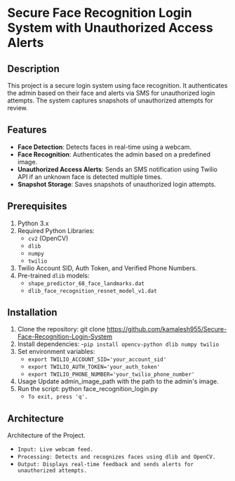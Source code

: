 # Secure Face Recognition Login System with Unauthorized Access Alerts

## Description
This project is a secure login system using face recognition. It authenticates the admin based on their face and alerts via SMS for unauthorized login attempts. The system captures snapshots of unauthorized attempts for review.

## Features
- **Face Detection**: Detects faces in real-time using a webcam.
- **Face Recognition**: Authenticates the admin based on a predefined image.
- **Unauthorized Access Alerts**: Sends an SMS notification using Twilio API if an unknown face is detected multiple times.
- **Snapshot Storage**: Saves snapshots of unauthorized login attempts.

## Prerequisites
1. Python 3.x
2. Required Python Libraries:
   - `cv2` (OpenCV)
   - `dlib`
   - `numpy`
   - `twilio`
3. Twilio Account SID, Auth Token, and Verified Phone Numbers.
4. Pre-trained `dlib` models:
   - `shape_predictor_68_face_landmarks.dat`
   - `dlib_face_recognition_resnet_model_v1.dat`

## Installation
1. Clone the repository:
   git clone https://github.com/kamalesh955/Secure-Face-Recognition-Login-System
2. Install dependencies:
   -`pip install opencv-python dlib numpy twilio`
3. Set environment variables:
   - `export TWILIO_ACCOUNT_SID='your_account_sid'`
   - `export TWILIO_AUTH_TOKEN='your_auth_token'`
   - `export TWILIO_PHONE_NUMBER='your_twilio_phone_number'`
4. Usage
   Update admin_image_path with the path to the admin's image.
5. Run the script:
   python face_recognition_login.py
   - `To exit, press 'q'.`
   
## Architecture
Architecture of the Project.
   - `Input: Live webcam feed.`
   - `Processing: Detects and recognizes faces using dlib and OpenCV.`
   - `Output: Displays real-time feedback and sends alerts for unauthorized attempts.`
